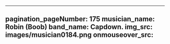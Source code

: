 ------
pagination_pageNumber: 175
musician_name: Robin (Boob)
band_name: Capdown.
img_src: images/musician0184.png
onmouseover_src: 
------